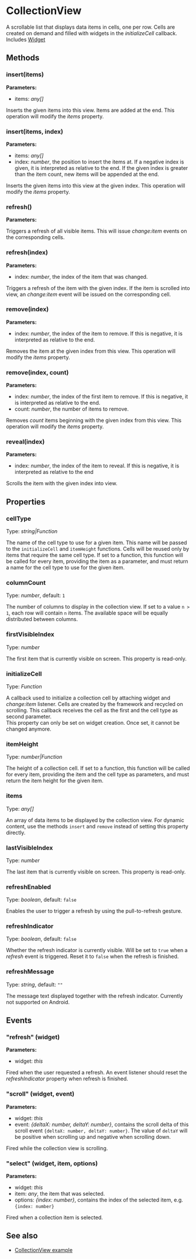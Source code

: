 ---
---
# CollectionView

A scrollable list that displays data items in cells, one per row. Cells are created on demand and filled with widgets in the *initializeCell* callback.
Includes [Widget](Widget.md)

## Methods

### insert(items)



**Parameters:** 

- items: *any[]*

Inserts the given items into this view. Items are added at the end. This operation will modify the *items* property.


### insert(items, index)



**Parameters:** 

- items: *any[]*
- index: *number*, the position to insert the items at. If a negative index is given, it is interpreted as relative to the end. If the given index is greater than the item count, new items will be appended at the end. 

Inserts the given items into this view at the given index. This operation will modify the *items* property.


### refresh()



**Parameters:** 



Triggers a refresh of all visible items. This will issue *change:item* events on the corresponding cells.


### refresh(index)



**Parameters:** 

- index: *number*, the index of the item that was changed.

Triggers a refresh of the item with the given index. If the item is scrolled into view, an *change:item* event will be issued on the corresponding cell.


### remove(index)



**Parameters:** 

- index: *number*, the index of the item to remove. If this is negative, it is interpreted as relative to the end.

Removes the item at the given index from this view. This operation will modify the *items* property.


### remove(index, count)



**Parameters:** 

- index: *number*, the index of the first item to remove. If this is negative, it is interpreted as relative to the end.
- count: *number*, the number of items to remove.

Removes *count* items beginning with the given index from this view. This operation will modify the *items* property.


### reveal(index)



**Parameters:** 

- index: *number*, the index of the item to reveal. If this is negative, it is interpreted as relative to the end

Scrolls the item with the given index into view.



## Properties

### cellType

Type: *string|Function*

The name of the cell type to use for a given item. This name will be passed to the `initializeCell` and `itemHeight` functions. Cells will be reused only by items that require the same cell type. If set to a function, this function will be called for every item, providing the item as a parameter, and must return a name for the cell type to use for the given item.

### columnCount

Type: *number*, default: `1`

The number of columns to display in the collection view. If set to a value `n > 1`, each row will contain `n` items. The available space will be equally distributed between columns.

### firstVisibleIndex

Type: *number*

The first item that is currently visible on screen. This property is read-only.

### initializeCell

Type: *Function*

A callback used to initialize a collection cell by attaching widget and *change:item* listener. Cells are created by the framework and recycled on scrolling. This callback receives the cell as the first and the cell type as second parameter.<br/>This property can only be set on widget creation. Once set, it cannot be changed anymore.

### itemHeight

Type: *number|Function*

The height of a collection cell. If set to a function, this function will be called for every item, providing the item and the cell type as parameters, and must return the item height for the given item.

### items

Type: *any[]*

An array of data items to be displayed by the collection view. For dynamic content, use the methods `insert` and `remove` instead of setting this property directly.

### lastVisibleIndex

Type: *number*

The last item that is currently visible on screen. This property is read-only.

### refreshEnabled

Type: *boolean*, default: `false`

Enables the user to trigger a refresh by using the pull-to-refresh gesture.

### refreshIndicator

Type: *boolean*, default: `false`

Whether the refresh indicator is currently visible. Will be set to `true` when a *refresh* event is triggered. Reset it to `false` when the refresh is finished.

### refreshMessage

Type: *string*, default: `""`

The message text displayed together with the refresh indicator. Currently not supported on Android.


## Events

### "refresh" (widget)

**Parameters:** 

- widget: *this*

Fired when the user requested a refresh. An event listener should reset the *refreshIndicator* property when refresh is finished.


### "scroll" (widget, event)

**Parameters:** 

- widget: *this*
- event: *{deltaX: number, deltaY: number}*, contains the scroll delta of this scroll event `{deltaX: number, deltaY: number}`. The value of `deltaY` will be positive when scrolling up and negative when scrolling down.

Fired while the collection view is scrolling.


### "select" (widget, item, options)

**Parameters:** 

- widget: *this*
- item: *any*, the item that was selected.
- options: *{index: number}*, contains the index of the selected item, e.g. `{index: number}`

Fired when a collection item is selected.



## See also

- [CollectionView example](https://github.com/eclipsesource/tabris-js/tree/v1.10.0/snippets/collectionview/collectionview.js)
